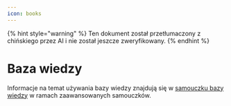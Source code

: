 ```yaml
---
icon: books
---
```


{% hint style="warning" %}
Ten dokument został przetłumaczony z chińskiego przez AI i nie został jeszcze zweryfikowany.
{% endhint %}

# Baza wiedzy

Informacje na temat używania bazy wiedzy znajdują się w [samouczku bazy wiedzy](../../knowledge-base/knowledge-base.md) w ramach zaawansowanych samouczków.